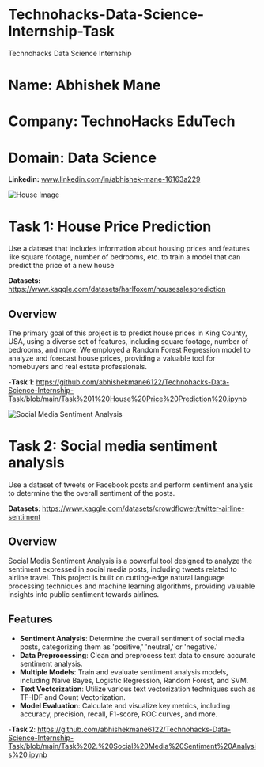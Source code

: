 # Technohacks-Data-Science-Internship-Task
Technohacks Data Science Internship 


# Name: Abhishek Mane 
# Company: TechnoHacks EduTech 
# Domain: Data Science 

**Linkedin:** www.linkedin.com/in/abhishek-mane-16163a229



![House Image](https://th.bing.com/th/id/OIP.MAPE_40DTobKTlf8_DyvggAAAA?pid=ImgDet&rs=1)

# Task 1: House Price Prediction 
Use a dataset that includes information about
housing prices and features like square
footage, number of bedrooms, etc. to train a
model that can predict the price of a new
house

**Datasets:** https://www.kaggle.com/datasets/harlfoxem/housesalesprediction

## Overview

The primary goal of this project is to predict house prices in King County, USA, using a diverse set of features, including square footage, number of bedrooms, and more. We employed a Random Forest Regression model to analyze and forecast house prices, providing a valuable tool for homebuyers and real estate professionals.


-**Task 1**: https://github.com/abhishekmane6122/Technohacks-Data-Science-Internship-Task/blob/main/Task%201%20House%20Price%20Prediction%20.ipynb







![Social Media Sentiment Analysis](https://www.altexsoft.com/media/2018/09/sentiment_analysis.jpg)
# Task 2: Social media sentiment analysis 
Use a dataset of tweets or Facebook posts and
perform sentiment analysis to determine the
the overall sentiment of the posts.

**Datasets**: https://www.kaggle.com/datasets/crowdflower/twitter-airline-sentiment

## Overview

Social Media Sentiment Analysis is a powerful tool designed to analyze the sentiment expressed in social media posts, including tweets related to airline travel. This project is built on cutting-edge natural language processing techniques and machine learning algorithms, providing valuable insights into public sentiment towards airlines.

## Features

- **Sentiment Analysis**: Determine the overall sentiment of social media posts, categorizing them as 'positive,' 'neutral,' or 'negative.'
- **Data Preprocessing**: Clean and preprocess text data to ensure accurate sentiment analysis.
- **Multiple Models**: Train and evaluate sentiment analysis models, including Naive Bayes, Logistic Regression, Random Forest, and SVM.
- **Text Vectorization**: Utilize various text vectorization techniques such as TF-IDF and Count Vectorization.
- **Model Evaluation**: Calculate and visualize key metrics, including accuracy, precision, recall, F1-score, ROC curves, and more.


-**Task 2**: https://github.com/abhishekmane6122/Technohacks-Data-Science-Internship-Task/blob/main/Task%202.%20Social%20Media%20Sentiment%20Analysis%20.ipynb
